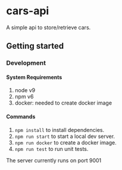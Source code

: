 # cars-api
A simple api to store/retrieve cars.

## Getting started
### Development
#### System Requirements
1. node v9
1. npm v6
1. docker: needed to create docker image

#### Commands
1. `npm install` to install dependencies.
1. `npm run start` to start a local dev server.
1. `npm run docker` to create a docker image.
1. `npm run test` to run unit tests.

The server currently runs on port 9001
